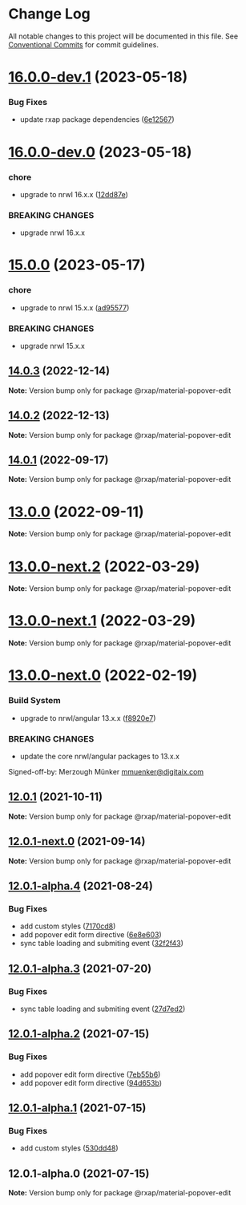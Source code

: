 # Change Log

All notable changes to this project will be documented in this file.
See [Conventional Commits](https://conventionalcommits.org) for commit guidelines.

# [16.0.0-dev.1](https://gitlab.com/rxap/packages/compare/@rxap/material-popover-edit@16.0.0-dev.0...@rxap/material-popover-edit@16.0.0-dev.1) (2023-05-18)


### Bug Fixes

* update rxap package dependencies ([6e12567](https://gitlab.com/rxap/packages/commit/6e12567c05ee3c504da5079cb393660f2ab4cd30))





# [16.0.0-dev.0](https://gitlab.com/rxap/packages/compare/@rxap/material-popover-edit@15.0.0...@rxap/material-popover-edit@16.0.0-dev.0) (2023-05-18)


### chore

* upgrade to nrwl 16.x.x ([12dd87e](https://gitlab.com/rxap/packages/commit/12dd87ef38d465c8af33cd26f7d5d7714bf7c392))


### BREAKING CHANGES

* upgrade nrwl 16.x.x





# [15.0.0](https://gitlab.com/rxap/packages/compare/@rxap/material-popover-edit@14.0.3...@rxap/material-popover-edit@15.0.0) (2023-05-17)


### chore

* upgrade to nrwl 15.x.x ([ad95577](https://gitlab.com/rxap/packages/commit/ad95577538adc5cd134cde8d1ff3b8fad52c9c2b))


### BREAKING CHANGES

* upgrade nrwl 15.x.x





## [14.0.3](https://gitlab.com/rxap/packages/compare/@rxap/material-popover-edit@14.0.2...@rxap/material-popover-edit@14.0.3) (2022-12-14)

**Note:** Version bump only for package @rxap/material-popover-edit





## [14.0.2](https://gitlab.com/rxap/packages/compare/@rxap/material-popover-edit@14.0.1...@rxap/material-popover-edit@14.0.2) (2022-12-13)

**Note:** Version bump only for package @rxap/material-popover-edit





## [14.0.1](https://gitlab.com/rxap/packages/compare/@rxap/material-popover-edit@13.0.0...@rxap/material-popover-edit@14.0.1) (2022-09-17)

**Note:** Version bump only for package @rxap/material-popover-edit





# [13.0.0](https://gitlab.com/rxap/packages/compare/@rxap/material-popover-edit@13.0.0-next.2...@rxap/material-popover-edit@13.0.0) (2022-09-11)

**Note:** Version bump only for package @rxap/material-popover-edit





# [13.0.0-next.2](https://gitlab.com/rxap/packages/compare/@rxap/material-popover-edit@13.0.0-next.1...@rxap/material-popover-edit@13.0.0-next.2) (2022-03-29)

**Note:** Version bump only for package @rxap/material-popover-edit





# [13.0.0-next.1](https://gitlab.com/rxap/packages/compare/@rxap/material-popover-edit@13.0.0-next.0...@rxap/material-popover-edit@13.0.0-next.1) (2022-03-29)

**Note:** Version bump only for package @rxap/material-popover-edit





# [13.0.0-next.0](https://gitlab.com/rxap/packages/compare/@rxap/material-popover-edit@12.0.1...@rxap/material-popover-edit@13.0.0-next.0) (2022-02-19)


### Build System

* upgrade to nrwl/angular 13.x.x ([f8920e7](https://gitlab.com/rxap/packages/commit/f8920e7dde7bd2d4b4efac2b7097543d51482f81))


### BREAKING CHANGES

* update the core nrwl/angular packages to 13.x.x

Signed-off-by: Merzough Münker <mmuenker@digitaix.com>





## [12.0.1](https://gitlab.com/rxap/packages/compare/@rxap/material-popover-edit@12.0.1-next.0...@rxap/material-popover-edit@12.0.1) (2021-10-11)

**Note:** Version bump only for package @rxap/material-popover-edit





## [12.0.1-next.0](https://gitlab.com/rxap/packages/compare/@rxap/material-popover-edit@12.0.1-alpha.4...@rxap/material-popover-edit@12.0.1-next.0) (2021-09-14)

**Note:** Version bump only for package @rxap/material-popover-edit





## [12.0.1-alpha.4](https://gitlab.com/rxap/packages/compare/@rxap/material-popover-edit@12.0.1-alpha.3...@rxap/material-popover-edit@12.0.1-alpha.4) (2021-08-24)


### Bug Fixes

* add custom styles ([7170cd8](https://gitlab.com/rxap/packages/commit/7170cd823a9f6ff9d90b068af4c97be86b3ad7c1))
* add popover edit form directive ([6e8e603](https://gitlab.com/rxap/packages/commit/6e8e603d2dd7428c7f0dfd114e28bdb54fe69165))
* sync table loading and submiting event ([32f2f43](https://gitlab.com/rxap/packages/commit/32f2f43d9d7083ea96e0f064d37ff7f2c0d80c7e))





## [12.0.1-alpha.3](https://gitlab.com/rxap/packages/compare/@rxap/material-popover-edit@12.0.1-alpha.2...@rxap/material-popover-edit@12.0.1-alpha.3) (2021-07-20)


### Bug Fixes

* sync table loading and submiting event ([27d7ed2](https://gitlab.com/rxap/packages/commit/27d7ed2a7e8dcd00301ae379d98e2e2e316f0999))





## [12.0.1-alpha.2](https://gitlab.com/rxap/packages/compare/@rxap/material-popover-edit@12.0.1-alpha.1...@rxap/material-popover-edit@12.0.1-alpha.2) (2021-07-15)


### Bug Fixes

* add popover edit form directive ([7eb55b6](https://gitlab.com/rxap/packages/commit/7eb55b6f4cdc2ba72c732995c128e3261f4bb92a))
* add popover edit form directive ([94d653b](https://gitlab.com/rxap/packages/commit/94d653b8c683ab79640c23e2d66cd9845a05dc70))





## [12.0.1-alpha.1](https://gitlab.com/rxap/packages/compare/@rxap/material-popover-edit@12.0.1-alpha.0...@rxap/material-popover-edit@12.0.1-alpha.1) (2021-07-15)


### Bug Fixes

* add custom styles ([530dd48](https://gitlab.com/rxap/packages/commit/530dd488e506a674cef1fbd14fb83b3178630cf7))





## 12.0.1-alpha.0 (2021-07-15)

**Note:** Version bump only for package @rxap/material-popover-edit
